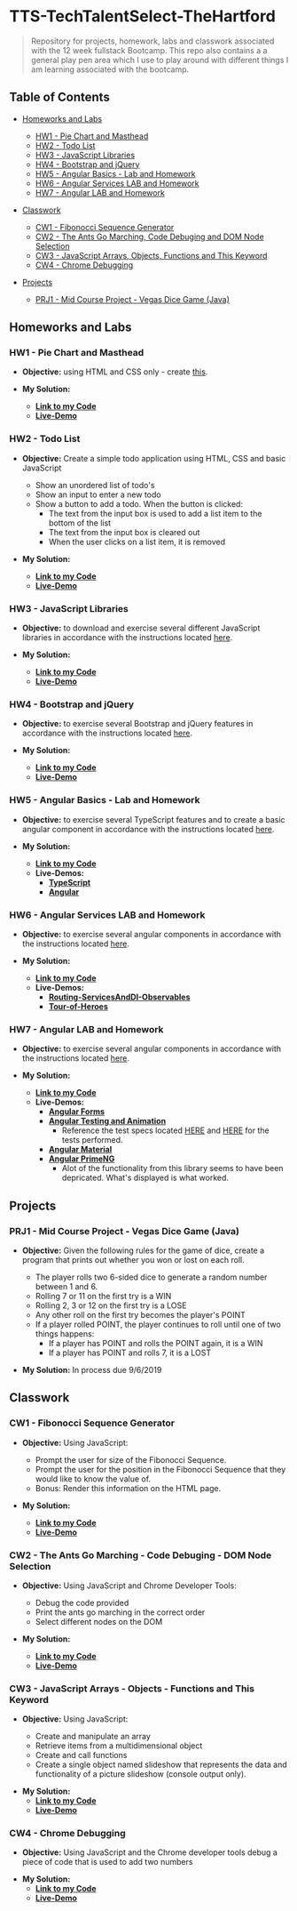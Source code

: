 # TTS-TechTalentSelect-TheHartford

> Repository for projects, homework, labs and classwork associated with the 12 week fullstack Bootcamp.
> This repo also contains a a general play pen area which I use to play around with different things I am learning associated with the bootcamp.

## Table of Contents

- [Homeworks and Labs](#homework-and-labs)

  - [HW1 - Pie Chart and Masthead](#hw1---pie-chart-and-masthead)
  - [HW2 - Todo List](#hw2---todo-list)
  - [HW3 - JavaScript Libraries](#hw3---javascript-libraries)
  - [HW4 - Bootstrap and jQuery](#hw4---bootstrap-and-jquery)
  - [HW5 - Angular Basics - Lab and Homework](#hw5---angular-basics---lab-and-homework)
  - [HW6 - Angular Services LAB and Homework](#hw6---angular-services-lab-and-homework)
  - [HW7 - Angular LAB and Homework](#hw7---angular-lab-and-homework)

- [Classwork](#classwork)

  - [CW1 - Fibonocci Sequence Generator](#cw1---fibonocci-sequence-generator)
  - [CW2 - The Ants Go Marching, Code Debuging and DOM Node Selection](#cw2---the-ants-go-marching---code-debuging---dom-node-selection)
  - [CW3 - JavaScript Arrays, Objects, Functions and This Keyword](#cw3---javascript-arrays---objects---functions-and-this-keyword)
  - [CW4 - Chrome Debugging](#cw4---chrome-debugging)

- [Projects](#projects)

  - [PRJ1 - Mid Course Project - Vegas Dice Game (Java)](#prj1---mid-course-project---vegas-dice-game-java)

## Homeworks and Labs

### HW1 - Pie Chart and Masthead

- **Objective:** using HTML and CSS only - create [this](https://github.com/rickrhone/TTSTechTalentSelectTheHartford/blob/master/HomeworkAndLabs/HW1_Ricardo_pieChart_And_Masthead/CSS%20Homework.pdf).

- **My Solution:**
  - **[Link to my Code](https://github.com/rickrhone/TTSTechTalentSelectTheHartford/tree/master/HomeworkAndLabs/HW1_Ricardo_pieChart_And_Masthead)**
  - **[Live-Demo](https://rickrhone.github.io/TTSTechTalentSelectTheHartford/HomeworkAndLabs/HW1_Ricardo_pieChart_And_Masthead)**

### HW2 - Todo List

- **Objective:** Create a simple todo application using HTML, CSS and basic JavaScript

  - Show an unordered list of todo's
  - Show an input to enter a new todo
  - Show a button to add a todo. When the button is clicked:
    - The text from the input box is used to add a list item to the bottom of the list
    - The text from the input box is cleared out
    - When the user clicks on a list item, it is removed

- **My Solution:**
  - **[Link to my Code](https://github.com/rickrhone/TTSTechTalentSelectTheHartford/tree/master/HomeworkAndLabs/HW2_Ricardo_Todo_List)**
  - **[Live-Demo](https://rickrhone.github.io/TTSTechTalentSelectTheHartford/HomeworkAndLabs/HW2_Ricardo_Todo_List/)**

### HW3 - JavaScript Libraries

- **Objective:** to download and exercise several different JavaScript libraries in accordance with the instructions located [here](https://github.com/rickrhone/TTSTechTalentSelectTheHartford/blob/master/HomeworkAndLabs/HW3_Ricardo_JavaScript_Libraries/JS_Libraries_-_Lab_and_Homework.pdf).

- **My Solution:**
  - **[Link to my Code](https://github.com/rickrhone/TTSTechTalentSelectTheHartford/tree/master/HomeworkAndLabs/HW3_Ricardo_JavaScript_Libraries)**
  - **[Live-Demo](https://rickrhone.github.io/TTSTechTalentSelectTheHartford/HomeworkAndLabs/HW3_Ricardo_JavaScript_Libraries/)**

### HW4 - Bootstrap and jQuery

- **Objective:** to exercise several Bootstrap and jQuery features in accordance with the instructions located [here](https://github.com/rickrhone/TTSTechTalentSelectTheHartford/blob/master/HomeworkAndLabs/HW4_Ricardo_Bootstrap_and_jQuery/bootstrap_project_homework.pdf).

- **My Solution:**
  - **[Link to my Code](https://github.com/rickrhone/TTSTechTalentSelectTheHartford/tree/master/HomeworkAndLabs/HW4_Ricardo_Bootstrap_and_jQuery)**
  - **[Live-Demo](https://rickrhone.github.io/TTSTechTalentSelectTheHartford/HomeworkAndLabs/HW4_Ricardo_Bootstrap_and_jQuery)**

### HW5 - Angular Basics - Lab and Homework

- **Objective:** to exercise several TypeScript features and to create a basic angular component in accordance with the instructions located [here](https://github.com/rickrhone/TTSTechTalentSelectTheHartford/blob/master/HomeworkAndLabs/HW5_6_and7_Ricardo_Angular/Angular_basics_HW.pdf).

- **My Solution:**
  - **[Link to my Code](https://github.com/rickrhone/TTSTechTalentSelectTheHartford/tree/master/HomeworkAndLabs/HW5_6_and7_Ricardo_Angular)**
  - **Live-Demos:**
    - **[TypeScript](https://rickrhone.github.io/TTSTechTalentSelectTheHartford/HomeworkAndLabs/HW5_6_and7_Ricardo_Angular)**
    - **[Angular](https://rickrhone.github.io/BasicAngular-Demo/)**

### HW6 - Angular Services LAB and Homework

- **Objective:** to exercise several angular components in accordance with the instructions located [here](https://github.com/rickrhone/TTSTechTalentSelectTheHartford/blob/master/HomeworkAndLabs/HW5_6_and7_Ricardo_Angular/Angular_Services_HW.pdf).

- **My Solution:**
  - **[Link to my Code](https://github.com/rickrhone/TTSTechTalentSelectTheHartford/tree/master/HomeworkAndLabs/HW5_6_and7_Ricardo_Angular/Angular/HW5_6_and7-AngularBasics)**
  - **Live-Demos:**
    - **[Routing-ServicesAndDI-Observables](https://rickrhone.github.io/BasicAngular-Demo/)**
    - **[Tour-of-Heroes](https://rickrhone.github.io/AngularTourOfHeroes-Demo/)**

### HW7 - Angular LAB and Homework

- **Objective:** to exercise several angular components in accordance with the instructions located [here](https://github.com/rickrhone/TTSTechTalentSelectTheHartford/blob/master/HomeworkAndLabs/HW5_6_and7_Ricardo_Angular/Angular_Forms_Testing_Libraries_HW.pdf).

- **My Solution:**
  - **[Link to my Code](https://github.com/rickrhone/TTSTechTalentSelectTheHartford/tree/master/HomeworkAndLabs/HW5_6_and7_Ricardo_Angular/Angular)**
  - **Live-Demos:**
    - **[Angular Forms](https://rickrhone.github.io/BasicAngular-Demo/)**
    - **[Angular Testing and Animation](https://rickrhone.github.io/AngularAnimationAndTesting-Demo/)**
      - Reference the test specs located [HERE](https://github.com/rickrhone/TTSTechTalentSelectTheHartford/blob/master/HomeworkAndLabs/HW5_6_and7_Ricardo_Angular/Angular/TestingAndAnimation/src/app/app.component.spec.ts) and [HERE](https://github.com/rickrhone/TTSTechTalentSelectTheHartford/blob/master/HomeworkAndLabs/HW5_6_and7_Ricardo_Angular/Angular/TestingAndAnimation/src/app/hw7-service2.service.spec.ts) for the tests performed.
    - **[Angular Material](https://rickrhone.github.io/AngularMaterial-Demo/)**
    - **[Angular PrimeNG](https://rickrhone.github.io/AngularPrimeNG-Demo/)**
      - Alot of the functionality from this library seems to have been depricated. What's displayed is what worked.

## Projects

### PRJ1 - Mid Course Project - Vegas Dice Game (Java)

- **Objective:** Given the following rules for the game of dice, create a program that prints out whether you won or lost on each roll.

  - The player rolls two 6-sided dice to generate a random number between 1 and 6.
  - Rolling 7 or 11 on the first try is a WIN
  - Rolling 2, 3 or 12 on the first try is a LOSE
  - Any other roll on the first try becomes the player's POINT
  - If a player rolled POINT, the player continues to roll until one of two things happens:
    - If a player has POINT and rolls the POINT again, it is a WIN
    - If a player has POINT and rolls 7, it is a LOST

- **My Solution:**
  In process due 9/6/2019

## Classwork

### CW1 - Fibonocci Sequence Generator

- **Objective:** Using JavaScript:

  - Prompt the user for size of the Fibonocci Sequence.
  - Prompt the user for the position in the Fibonocci Sequence that they would like to know the value of.
  - Bonus: Render this information on the HTML page.

- **My Solution:**
  - **[Link to my Code](https://github.com/rickrhone/TTSTechTalentSelectTheHartford/tree/master/ClassWork/Fibonacci_Sequence_Generator)**
  - **[Live-Demo](https://rickrhone.github.io/TTSTechTalentSelectTheHartford/ClassWork/Fibonacci_Sequence_Generator)**

### CW2 - The Ants Go Marching - Code Debuging - DOM Node Selection

- **Objective:** Using JavaScript and Chrome Developer Tools:

  - Debug the code provided
  - Print the ants go marching in the correct order
  - Select different nodes on the DOM

- **My Solution:**
  - **[Link to my Code](https://github.com/rickrhone/TTSTechTalentSelectTheHartford/tree/master/ClassWork/The_Ants_Go_Marching_Debugging_DOMNodesSelection)**
  - **[Live-Demo](https://rickrhone.github.io/TTSTechTalentSelectTheHartford/ClassWork/The_Ants_Go_Marching_Debugging_DOMNodesSelection)**

### CW3 - JavaScript Arrays - Objects - Functions and This Keyword

- **Objective:** Using JavaScript:

  - Create and manipulate an array
  - Retrieve items from a multidimensional object
  - Create and call functions
  - Create a single object named slideshow that represents the data and functionality of a picture slideshow (console output only).

* **My Solution:**
  - **[Link to my Code](https://github.com/rickrhone/TTSTechTalentSelectTheHartford/tree/master/ClassWork/JavaScript_Arrays_Objects_Functions_and_This_Keyword)**
  - **[Live-Demo](https://rickrhone.github.io/TTSTechTalentSelectTheHartford/ClassWork/JavaScript_Arrays_Objects_Functions_and_This_Keyword)**

### CW4 - Chrome Debugging

- **Objective:** Using JavaScript and the Chrome developer tools debug a piece of code that is used to add two numbers

* **My Solution:**
  - **[Link to my Code](https://github.com/rickrhone/TTSTechTalentSelectTheHartford/tree/master/ClassWork/Chrome_Debugging)**
  - **[Live-Demo](https://rickrhone.github.io/TTSTechTalentSelectTheHartford/ClassWork/Chrome_Debugging)**
